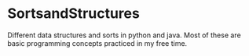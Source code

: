 # SortsandStructures
Different data structures and sorts in python and java. Most of these are basic programming concepts practiced in my free time.
